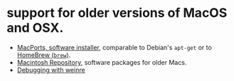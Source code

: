 # support for older versions of MacOS and OSX.

* [MacPorts, software installer](https://macports.org/),
comparable to Debian's `apt-get` or to [HomeBrew (`brew`)](https://brew.sh/).
* [Macintosh Repository](https://macintoshrepository.org), software packages for older Macs.
* [Debugging with weinre](http://people.apache.org/~pmuellr/weinre/docs/latest/Home.html)

